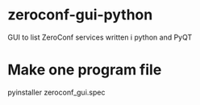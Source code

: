 # zeroconf-gui-python
GUI to list ZeroConf services written i python and PyQT

# Make one program file
pyinstaller zeroconf_gui.spec

